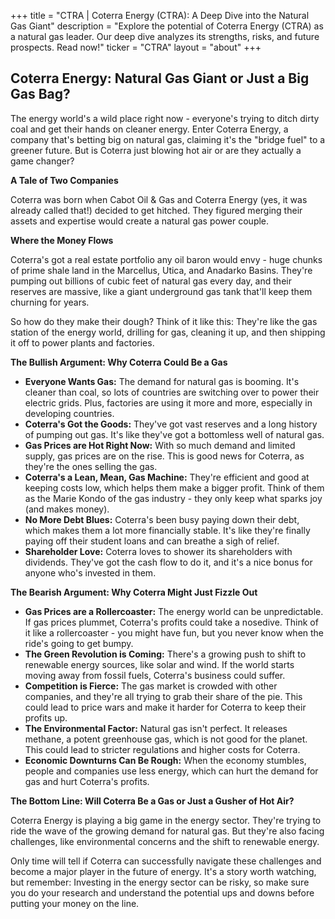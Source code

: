 +++
title = "CTRA |  Coterra Energy (CTRA): A Deep Dive into the Natural Gas Giant"
description = "Explore the potential of Coterra Energy (CTRA) as a natural gas leader. Our deep dive analyzes its strengths, risks, and future prospects. Read now!"
ticker = "CTRA"
layout = "about"
+++

        


## Coterra Energy: Natural Gas Giant or Just a Big Gas Bag?

The energy world's a wild place right now - everyone's trying to ditch dirty coal and get their hands on cleaner energy.  Enter Coterra Energy, a company that's betting big on natural gas, claiming it's the "bridge fuel" to a greener future.  But is Coterra just blowing hot air or are they actually a game changer? 

**A Tale of Two Companies**

Coterra was born when Cabot Oil & Gas and Coterra Energy (yes, it was already called that!) decided to get hitched. They figured merging their assets and expertise would create a natural gas power couple. 

**Where the Money Flows**

Coterra's got a real estate portfolio any oil baron would envy -  huge chunks of prime shale land in the Marcellus, Utica, and Anadarko Basins.  They're pumping out billions of cubic feet of natural gas every day, and their reserves are massive, like a giant underground gas tank that'll keep them churning for years.

So how do they make their dough?  Think of it like this: They're like the gas station of the energy world, drilling for gas, cleaning it up, and then shipping it off to power plants and factories. 

**The Bullish Argument: Why Coterra Could Be a Gas**

* **Everyone Wants Gas:**  The demand for natural gas is booming. It's cleaner than coal, so lots of countries are switching over to power their electric grids. Plus, factories are using it more and more, especially in developing countries.
* **Coterra's Got the Goods:**  They've got vast reserves and a long history of pumping out gas.  It's like they've got a bottomless well of natural gas.
* **Gas Prices are Hot Right Now:**  With so much demand and limited supply, gas prices are on the rise.  This is good news for Coterra, as they're the ones selling the gas.
* **Coterra's a Lean, Mean, Gas Machine:**  They're efficient and good at keeping costs low, which helps them make a bigger profit.  Think of them as the Marie Kondo of the gas industry - they only keep what sparks joy (and makes money).
* **No More Debt Blues:**  Coterra's been busy paying down their debt, which makes them a lot more financially stable.  It's like they're finally paying off their student loans and can breathe a sigh of relief.
* **Shareholder Love:**  Coterra loves to shower its shareholders with dividends. They've got the cash flow to do it, and it's a nice bonus for anyone who's invested in them. 

**The Bearish Argument:  Why Coterra Might Just Fizzle Out**

* **Gas Prices are a Rollercoaster:**  The energy world can be unpredictable.  If gas prices plummet, Coterra's profits could take a nosedive.  Think of it like a rollercoaster - you might have fun, but you never know when the ride's going to get bumpy.
* **The Green Revolution is Coming:**  There's a growing push to shift to renewable energy sources, like solar and wind.  If the world starts moving away from fossil fuels, Coterra's business could suffer. 
* **Competition is Fierce:**  The gas market is crowded with other companies, and they're all trying to grab their share of the pie.  This could lead to price wars and make it harder for Coterra to keep their profits up.  
* **The Environmental Factor:**  Natural gas isn't perfect.  It releases methane, a potent greenhouse gas, which is not good for the planet.  This could lead to stricter regulations and higher costs for Coterra.
* **Economic Downturns Can Be Rough:**  When the economy stumbles, people and companies use less energy, which can hurt the demand for gas and hurt Coterra's profits. 

**The Bottom Line:  Will Coterra Be a Gas or Just a Gusher of Hot Air?**

Coterra Energy is playing a big game in the energy sector. They're trying to ride the wave of the growing demand for natural gas. But they're also facing challenges, like environmental concerns and the shift to renewable energy.  

Only time will tell if Coterra can successfully navigate these challenges and become a major player in the future of energy.  It's a story worth watching, but remember:  Investing in the energy sector can be risky, so make sure you do your research and understand the potential ups and downs before putting your money on the line. 

        